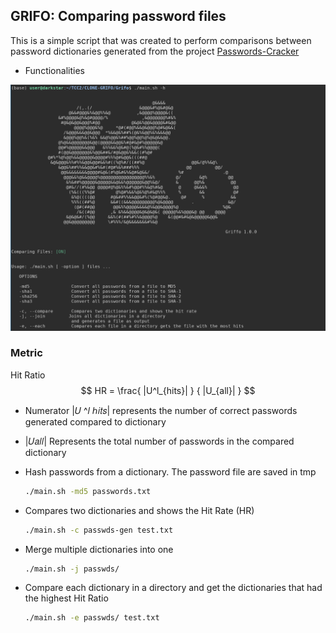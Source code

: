 ## GRIFO: Comparing password files



This is a simple script that was created to perform comparisons between password dictionaries generated from the project  [Passwords-Cracker](https://github.com/MarlonBrendonx/Passwords-Cracker)





* Functionalities

![](./figs/help.png)



### Metric

Hit Ratio
$$
HR = \frac{ |U^l_{hits}| } { |U_{all}| }
$$

* Numerator |𝑈 ^𝑙 ℎ𝑖𝑡𝑠| represents the number of correct passwords generated compared to dictionary

*  |𝑈𝑎𝑙𝑙| Represents the total number of passwords in the compared dictionary



* Hash passwords from a dictionary. The password file are saved in tmp

  ```bash
  ./main.sh -md5 passwords.txt
  ```

  

* Compares two dictionaries and shows the Hit Rate (HR)

  ```bash
  ./main.sh -c passwds-gen test.txt
  ```

  

* Merge multiple dictionaries into one

  ```bash
  ./main.sh -j passwds/
  ```

  

* Compare each dictionary in a directory and get the dictionaries that had the highest Hit Ratio

  ```bash
  ./main.sh -e passwds/ test.txt
  ```

  